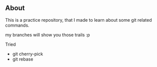 ## About
This is a practice repository, that I made to learn about some git related commands.

my branches will show you those trails :p

Tried

- git cherry-pick
- git rebase

